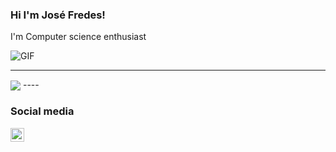 ### Hi I'm José Fredes!
I'm Computer science enthusiast
 


<img align="center" alt="GIF" src="https://media3.giphy.com/media/jdFm2bcWlj4EUVCpc0/giphy.gif?cid=ecf05e47j569uca3a5zlgt7mydb3jvr50umwe2o9w9kwo3qn&rid=giphy.gif&ct=g" />

---
<img align="center" src="https://github-readme-stats.vercel.app/api?username=JoseFredes&show_icons=true&theme=dracula" />
----









### Social media

[<img align="left" alt="Souarvdey777 | LinkedIn" width="22px" src="https://cdn.jsdelivr.net/npm/simple-icons@v3/icons/linkedin.svg" />][linkedin]

[linkedin]: https://www.linkedin.com/in/jos%C3%A9-fredes-615071173/










